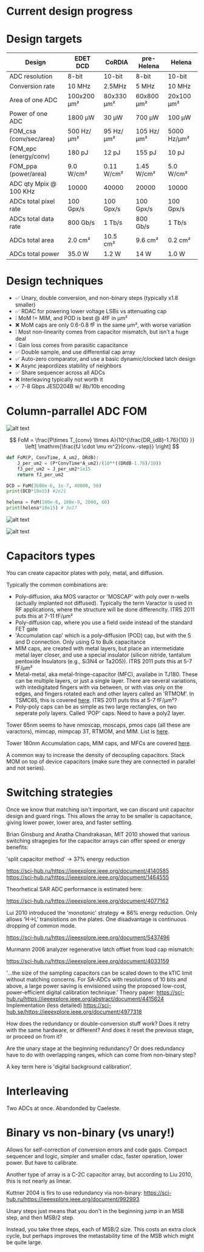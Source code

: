 # Current design progress

# Design targets

| Design                  | EDET DCD    | CoRDIA     | pre-Helena | Helena      |
|-------------------------|-------------|------------|------------|-------------|
| ADC resolution          | 8-bit       | 10-bit     | 8-bit      | 10-bit      |
| Conversion rate         | 10 MHz      | 2.5MHz     | 5 MHz      | 10 MHz      |
| Area of one ADC         | 100x200 μm² | 80x330 μm² | 60x800 μm² | 20x100 μm²  |
| Power of one ADC        | 1800 μW     | 30 μW      | 700 μW     | 100 μW      |
| FOM_csa (conv/sec/area) | 500 Hz/μm²  | 95 Hz/μm²  | 105 Hz/μm² | 5000 Hz/μm² |
| FOM_epc (energy/conv)   | 180 pJ      | 12 pJ      | 155 pJ     | 10 pJ       |
| FOM_ppa (power/area)    | 9.0 W/cm²   | 0.11 W/cm² | 1.45 W/cm² | 5.0 W/cm²   |
| ADC qty Mpix @ 100 KHz  | 10000       | 40000      | 20000      | 10000       |
| ADCs total pixel rate   | 100 Gpx/s   | 100 Gpx/s  | 100 Gpx/s  | 100 Gpx/s   |
| ADCs total data rate    | 800 Gb/s    | 1 Tb/s     | 800 Gb/s   | 1 Tb/s      |
| ADCs total area         | 2.0 cm²     | 10.5 cm²   | 9.6 cm²    | 0.2 cm²     |
| ADCs total power        | 35.0 W      | 1.2 W      | 14 W       | 1.0 W       |

# Design techniques

- ✅ Unary, double conversion, and non-binary steps (typically x1.8 smaller)
- ✅ RDAC for powering lower voltage LSBs vs attenuating cap
- ❕ MoM != MIM, and POD is best  @ 4fF in μm²
- ❌ MoM caps are only 0.6-0.8 fF in the same μm², with worse variation
- ❕ Most non-linearity comes from capacitor mismatch, but isn't a huge deal
- ❕ Gain loss comes from parasitic capacitance
- ✅ Double sample, and use differential cap array
- ✅ Auto-zero comparator, and use a basic dynamic/clocked latch design
- ❌ Async jeapordizes stability of neighbors
- ✅ Share sequencer across all ADCs
- ❌ Interleaving typically not worth it
- ✅ 7-8 Gbps JESD204B w/ 8b/10b encoding

# Column-parrallel ADC FOM

![alt text](docs/images/helena_adc_fom.png)

$$
FoM = \frac{P\times T_{conv} \times A}{10^{\frac{DR_{dB}-1.76}{10} }} \left[ \mathrm{\frac{fJ \cdot \mu m^2}{conv.-step}} \right]
$$

```python
def FoM(P, ConvTime, A_um2, DRdB):
    J_per_um2 = (P*ConvTime*A_um2)/(10**((DRdB-1.76)/10))
    fJ_per_um2 = J_per_um2*1e15
    return fJ_per_um2

DCD = FoM(3600e-6, 1e-7, 40000, 50)
print(DCD*10e15) #2e21

helena = FoM(100e-6, 100e-9, 2000, 60) 
print(helena*10e15) # 3e17
```

![alt text](docs/images/helena_power_conv.png)

![alt text](docs/images/helena_energy_sndr.png)

# Capacitors types
You can create capacitor plates with poly, metal, and diffusion. 

Typically the common combinations are:

- Poly-diffusion, aka MOS varactor or 'MOSCAP' with poly over n-wells (actually implanted not diffused). Typically the term Varactor is used in RF applications, where the structure will be done differenclty. ITRS 2011 puts this at 7-11 fF/μm²
- Poly-diffusion cap, where you use a field oxide instead of the standard FET gate
- 'Accumulation cap' which is a poly-diffusion (POD) cap, but with the S and D connection. Only using G to Bulk capacitance
- MIM caps, are created with metal layers, but place an intermetidate metal layer closer, and use a special insulator (silicon nitride, tantalum pentoxide Insulators (e.g., Si3N4 or Ta2O5)). ITRS 2011 puts this at 5-7 fF/μm²
- Metal-metal, aka metal-fringe-capacitor (MFC), availabe in TJ180. These can be multiple layers, or just a single layer. There are several variations, with intedigitated fingers with via between, or with vias only on the edges, and fingers rotated each and other layers called an 'RTMOM'. In TSMC65, this is covered [here](file:///eda/kits/TSMC/65LP/2024/V1.7A_1/1p9m6x1z1u/PDK_doc/TSMC_DOC_WM/PDK/crtmom_rf_device_route_guidance_for_RF_application.pdf). ITRS 2011 puts this at 5-7 fF/μm²?
- Poly-poly caps can be as simple as two large rectangles, on two seperate poly layers. Called 'POP' caps. Need to have a poly2 layer.


Tower 65nm seems to have nmoscap, moscaps, pmos caps (all these are varactors), mimcap, mimpcap 3T, RTMOM, and MIM. List is [here](file:///eda/kits/TSMC/65LP/2024/V1.7A_1/1p9m6x1z1u/PDK_doc/TSMC_DOC_WM/PDK/CRN65LP_v1d7a_pdkFSAChecklist.pdf).

Tower 180nm Accumulation caps, MIM caps, and MFCs are covered [here](/eda/kits/TOWER/ts18is_6M1L_2014/HOTCODE/models/ts18sl/v4.9.3/docs/DRS2_0018_B_manual.pdf).

A common way to increase the density of decoupling capacitors. Stack MOM on top of device capacitors (make sure they are connected in parallel and not series).




# Switching strategies


Once we know that matching isn't important, we can discard unit capacitor design and guard rings. This allows the array to be smaller is capacitance, giving lower power, lower area, and faster settling.

Brian Ginsburg and Anatha Chandrakasan, MIT 2010 showed that various switching stragegies for the capacitor arrays can offer speed or energy benefits:

'split capacitor method' -> 37% energy reduction

https://sci-hub.ru/https://ieeexplore.ieee.org/document/4140585
https://sci-hub.ru/https://ieeexplore.ieee.org/document/1464555

Theorhetical SAR ADC performance is estimated here:

https://sci-hub.ru/https://ieeexplore.ieee.org/document/4077162

Lui 2010 introduced the 'monotonic' strategy => 86% energy reduction. Only allows 'H->L' transistions on the plates. One disadvantage is continuous dropping of common mode.

https://sci-hub.ru/https://ieeexplore.ieee.org/document/5437496

Murmann 2006 analyzer regenerative latch offset from load cap mismatch:

https://sci-hub.ru/https://ieeexplore.ieee.org/document/4033159


'...the size of the sampling capacitors can be scaled down to the kTIC limit without matching concerns. For SA-ADCs with resolutions of 10 bits and above, a large power saving is envisioned using the proposed low-cost, power-efficient digital calibration technique.'
Theory paper:
https://sci-hub.ru/https://ieeexplore.ieee.org/abstract/document/4415624
Implementation (less detailed)
https://sci-hub.se/https://ieeexplore.ieee.org/document/4977318


How does the redundancy or double-conversion stuff work? Does it retry with the same hardware, or different? And does it reset the previous stage, or proceed on from it? 

Are the unary stage at the beginning redundancy? Or does redundancy have to do with overlapping ranges, which can come from non-binary step?

A key term here is 'digital background calibration'.

# Interleaving

Two ADCs at once. Abandonded by Caeleste.

# Binary vs non-binary (vs unary!)

Allows for self-correction of conversion errors and code gaps. Compact sequencer and logic, simpler and smaller cdac, faster operation, lower power. But have to calibrate.

Another type of array is a C-2C capacitor array, but according to Liu 2010, this is not nearly as linear.

Kuttner 2004 is firs to use redundancy via non-binary: https://sci-hub.ru/https://ieeexplore.ieee.org/document/992993


Unary steps just means that you don't in the beginning jump in an MSB step, and then MSB/2 step.

Instead, you take three steps, each of MSB/2 size. This costs an extra clock cycle, but perhaps improves the metastability time of the MSB which might be quite large.